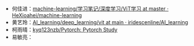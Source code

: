 * 何佳进：[machine-learning/学习笔记/深度学习/ViT学习 at master · HeXioahei/machine-learning](https://github.com/HeXioahei/machine-learning/tree/master/%E5%AD%A6%E4%B9%A0%E7%AC%94%E8%AE%B0/%E6%B7%B1%E5%BA%A6%E5%AD%A6%E4%B9%A0/ViT%E5%AD%A6%E4%B9%A0)
* 黄艺玲：[AI_learning/deep_learning/vit at main · iridescenline/AI_learning](https://github.com/iridescenline/AI_learning/tree/main/deep_learning/vit)
* 柯雨晴：[kyq123nzb/Pytorch: Pytorch Study](https://github.com/kyq123nzb/Pytorch/tree/main)
* 易敏亮：